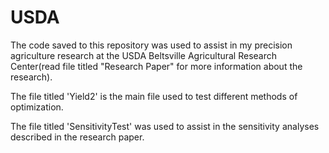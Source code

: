 # USDA

The code saved to this repository was used to assist in my precision agriculture research at the USDA Beltsville Agricultural Research Center(read file titled "Research Paper" for more information about the research). 

The file titled 'Yield2' is the main file used to test different methods of optimization. 

The file titled 'SensitivityTest' was used to assist in the sensitivity analyses described in the research paper.
